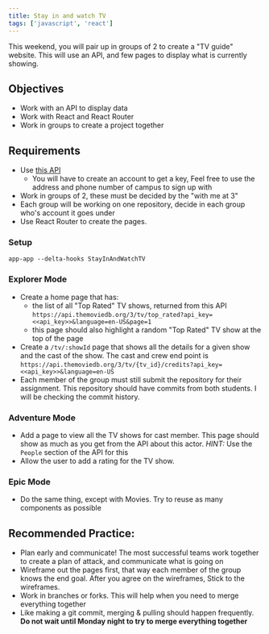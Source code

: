 ```yaml
---
title: Stay in and watch TV
tags: ['javascript', 'react']
---
```


This weekend, you will pair up in groups of 2 to create a "TV guide" website.
This will use an API, and few pages to display what is currently showing.

## Objectives

- Work with an API to display data
- Work with React and React Router
- Work in groups to create a project together

## Requirements

- Use
  [this API](https://developers.themoviedb.org/3/getting-started/introduction)
  - You will have to create an account to get a key, Feel free to use the
    address and phone number of campus to sign up with
- Work in groups of 2, these must be decided by the "with me at 3"
- Each group will be working on one repository, decide in each group who's
  account it goes under
- Use React Router to create the pages.

### Setup

```shell
app-app --delta-hooks StayInAndWatchTV
```

### Explorer Mode

- Create a home page that has:
  - the list of all "Top Rated" TV shows, returned from this API
    `https://api.themoviedb.org/3/tv/top_rated?api_key=<<api_key>>&language=en-US&page=1`
  - this page should also highlight a random "Top Rated" TV show at the top
    of the page
- Create a `/tv/:showId` page that shows all the details for a given show
  and the cast of the show. The cast and crew end point is
  `https://api.themoviedb.org/3/tv/{tv_id}/credits?api_key=<<api_key>>&language=en-US`
- Each member of the group must still submit the repository for their
  assignment. This repository should have commits from both students. I will
  be checking the commit history.

### Adventure Mode

- Add a page to view all the TV shows for cast member. This page should show
  as much as you get from the API about this actor. _HINT:_ Use the `People`
  section of the API for this
- Allow the user to add a rating for the TV show.

### Epic Mode

- Do the same thing, except with Movies. Try to reuse as many components as
  possible

## Recommended Practice:

- Plan early and communicate! The most successful teams work together to create
  a plan of attack, and communicate what is going on
- Wireframe out the pages first, that way each member of the group knows the end
  goal. After you agree on the wireframes, Stick to the wireframes.
- Work in branches or forks. This will help when you need to merge everything
  together
- Like making a git commit, merging & pulling should happen frequently. **Do not
  wait until Monday night to try to merge everything together**
